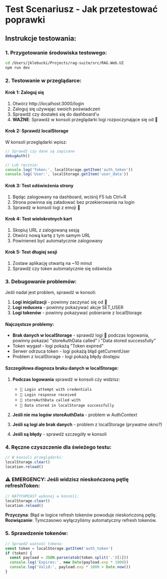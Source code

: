 # Test Scenariusz - Jak przetestować poprawki

## Instrukcje testowania:

### 1. Przygotowanie środowiska testowego:
```bash
cd /Users/jklebucki/Projects/rag-suite/src/RAG.Web.UI
npm run dev
```

### 2. Testowanie w przeglądarce:

#### Krok 1: Zaloguj się
1. Otwórz http://localhost:3000/login
2. Zaloguj się używając swoich poświadczeń
3. Sprawdź czy dostałeś się do dashboard'u
4. **WAŻNE**: Sprawdź w konsoli przeglądarki logi rozpoczynające się od 🔐

#### Krok 2: Sprawdź localStorage
W konsoli przeglądarki wpisz:
```javascript
// Sprawdź czy dane są zapisane
debugAuth()

// Lub ręcznie:
console.log('Token:', localStorage.getItem('auth_token'))
console.log('User:', localStorage.getItem('user_data'))
```

#### Krok 3: Test odświeżenia strony
1. Będąc zalogowany na dashboard, wciśnij F5 lub Ctrl+R
2. Strona powinna się załadować bez przekierowania na login
3. Sprawdź w konsoli logi z emoji 🔐

#### Krok 4: Test wielokrotnych kart
1. Skopiuj URL z zalogowaną sesją
2. Otwórz nową kartę z tym samym URL
3. Powinieneś być automatycznie zalogowany

#### Krok 5: Test długiej sesji
1. Zostaw aplikację otwartą na ~10 minut
2. Sprawdź czy token automatycznie się odświeża

### 3. Debugowanie problemów:

Jeśli nadal jest problem, sprawdź w konsoli:

1. **Logi inicjalizacji** - powinny zaczynać się od 🔐
2. **Logi reducera** - powinny pokazywać akcje SET_USER
3. **Logi tokenów** - powinny pokazywać pobieranie z localStorage

#### Najczęstsze problemy:
- **Brak danych w localStorage** - sprawdź logi 🔐 podczas logowania, powinny pokazać "storeAuthData called" i "Data stored successfully"
- Token wygasł - logi pokażą "Token expired"
- Serwer odrzuca token - logi pokażą błąd getCurrentUser
- Problem z localStorage - logi pokażą błędy dostępu

#### Szczegółowa diagnoza braku danych w localStorage:
1. **Podczas logowania** sprawdź w konsoli czy widzisz:
   - `🔐 Login attempt with credentials`
   - `🔐 Login response received`
   - `🔐 storeAuthData called with`
   - `🔐 Data stored in localStorage successfully`

2. **Jeśli nie ma logów storeAuthData** - problem w AuthContext
3. **Jeśli są logi ale brak danych** - problem z localStorage (prywatne okno?)
4. **Jeśli są błędy** - sprawdź szczegóły w konsoli

### 4. Ręczne czyszczenie dla świeżego testu:
```javascript
// W konsoli przeglądarki:
localStorage.clear()
location.reload()
```

### ⚠️ EMERGENCY: Jeśli widzisz nieskończoną pętlę refreshToken:
```javascript
// NATYCHMIAST wykonaj w konsoli:
localStorage.clear()
location.reload()
```
**Przyczyna**: Błąd w logice refresh tokenów powoduje nieskończoną pętlę.
**Rozwiązanie**: Tymczasowo wyłączyliśmy automatyczny refresh tokenów.

### 5. Sprawdzenie tokenów:
```javascript
// Sprawdź ważność tokena:
const token = localStorage.getItem('auth_token')
if (token) {
  const payload = JSON.parse(atob(token.split('.')[1]))
  console.log('Expires:', new Date(payload.exp * 1000))
  console.log('Valid:', payload.exp * 1000 > Date.now())
}
```

